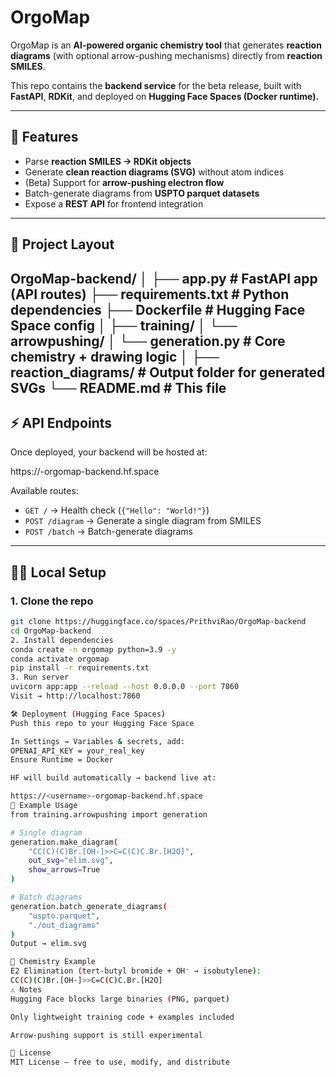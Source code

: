 # OrgoMap

OrgoMap is an **AI-powered organic chemistry tool** that generates **reaction diagrams** (with optional arrow-pushing mechanisms) directly from **reaction SMILES**.

This repo contains the **backend service** for the beta release, built with **FastAPI**, **RDKit**, and deployed on **Hugging Face Spaces (Docker runtime).**

---

## 🚀 Features
- Parse **reaction SMILES → RDKit objects**  
- Generate **clean reaction diagrams (SVG)** without atom indices  
- (Beta) Support for **arrow-pushing electron flow**  
- Batch-generate diagrams from **USPTO parquet datasets**  
- Expose a **REST API** for frontend integration  

---

## 📂 Project Layout
OrgoMap-backend/
│
├── app.py # FastAPI app (API routes)
├── requirements.txt # Python dependencies
├── Dockerfile # Hugging Face Space config
│
├── training/
│ └── arrowpushing/
│ └── generation.py # Core chemistry + drawing logic
│
├── reaction_diagrams/ # Output folder for generated SVGs
└── README.md # This file
---

## ⚡ API Endpoints
Once deployed, your backend will be hosted at:

https://<username>-orgomap-backend.hf.space

Available routes:
- `GET /` → Health check (`{"Hello": "World!"}`)  
- `POST /diagram` → Generate a single diagram from SMILES  
- `POST /batch` → Batch-generate diagrams  

---

## 🧑‍💻 Local Setup

### 1. Clone the repo
```bash
git clone https://huggingface.co/spaces/PrithviRao/OrgoMap-backend
cd OrgoMap-backend
2. Install dependencies
conda create -n orgomap python=3.9 -y
conda activate orgomap
pip install -r requirements.txt
3. Run server
uvicorn app:app --reload --host 0.0.0.0 --port 7860
Visit → http://localhost:7860

🛠 Deployment (Hugging Face Spaces)
Push this repo to your Hugging Face Space

In Settings → Variables & secrets, add:
OPENAI_API_KEY = your_real_key
Ensure Runtime = Docker

HF will build automatically → backend live at:

https://<username>-orgomap-backend.hf.space
🧪 Example Usage
from training.arrowpushing import generation

# Single diagram
generation.make_diagram(
    "CC(C)(C)Br.[OH-]>>C=C(C)C.Br.[H2O]",
    out_svg="elim.svg",
    show_arrows=True
)

# Batch diagrams
generation.batch_generate_diagrams(
    "uspto.parquet",
    "./out_diagrams"
)
Output → elim.svg

🔬 Chemistry Example
E2 Elimination (tert-butyl bromide + OH⁻ → isobutylene):
CC(C)(C)Br.[OH-]>>C=C(C)C.Br.[H2O]
⚠️ Notes
Hugging Face blocks large binaries (PNG, parquet)

Only lightweight training code + examples included

Arrow-pushing support is still experimental

📜 License
MIT License – free to use, modify, and distribute
